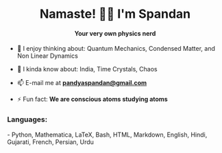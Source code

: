 <h1 align="center">Namaste! 🙏🏽 I'm Spandan</h1>
<h4 align="center">Your very own physics nerd</h4>

- 🔭 I enjoy thinking about: Quantum Mechanics, Condensed Matter, and Non Linear Dynamics

- 💬 I kinda know about: India, Time Crystals, Chaos

- 📫 E-mail me at **pandyaspandan@gmail.com**

- ⚡ Fun fact: **We are conscious atoms studying atoms**

<h3 align="left">Languages:</h3>
- Python, Mathematica, LaTeX, Bash, HTML, Markdown, English, Hindi, Gujarati, French, Persian, Urdu

